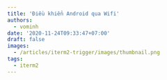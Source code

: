 ```yaml
---
title: 'Điều khiển Android qua Wifi'
authors:
  - vominh
date: '2020-11-24T09:33:47+07:00'
draft: false
images:
  - /articles/iterm2-trigger/images/thumbnail.png
tags:
  - iterm2
---
```

